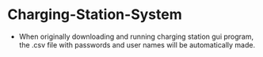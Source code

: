 # Charging-Station-System
* When originally downloading and running charging station gui program,
 the .csv file with passwords and user names will be automatically made.